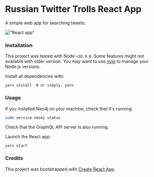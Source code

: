 # Russian Twitter Trolls React App

A simple web app for searching tweets.

!["React app"](../img/react.png)


### Installation

This project was tested with Node `v10.9.0`. Some features might not available with older version. You may want to use [nvm](https://github.com/creationix/nvm) to manage your Node.js versions.

Install all dependencies with:

```shell
yarn install  # or simply, yarn
```


### Usage

If you installed Neo4j on your machine, check that it's running:

```sh
sudo service neo4j status
```

Check that the GraphQL API server is also running.

Launch the React app:

```
yarn start
```


### Credits

This project was bootstrapped with [Create React App](https://github.com/facebookincubator/create-react-app).
